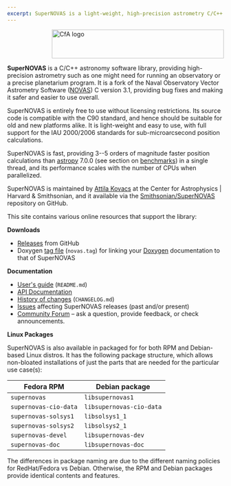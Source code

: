 ```yaml
---
excerpt: SuperNOVAS is a light-weight, high-precision astrometry C/C++ library. It is a fork of NOVAS C 3.1.
---
```


<img src="/SuperNOVAS/resources/CfA-logo.png" alt="CfA logo" width="400" height="67" align="right"><br clear="all">


__SuperNOVAS__ is a C/C++ astronomy software library, providing high-precision astrometry such as one 
might need for running an observatory or a precise planetarium program. It is a fork of the Naval Observatory Vector 
Astrometry Software ([NOVAS](https://aa.usno.navy.mil/software/novas_info)) C version 3.1, providing bug fixes and 
making it safer and easier to use overall.

SuperNOVAS is entirely free to use without licensing restrictions.  Its source code is compatible with the C90 
standard, and hence should be suitable for old and new platforms alike. It is light-weight and easy to use, with full 
support for the IAU 2000/2006 standards for sub-microarcsecond position calculations.

SuperNOVAS is fast, providing 3--5 orders of magnitude faster position calculations than 
[astropy](https://www.astropy.org/) 7.0.0 (see section on [benchmarks](doc/README.md#benchmarks)) in a single thread, 
and its performance scales with the number of CPUs when parallelized.

SuperNOVAS is maintained by [Attila Kovacs](https://github.com/attipaci) at the Center for Astrophysics \| Harvard & 
Smithsonian, and it available via the [Smithsonian/SuperNOVAS](https://github.com/Smithsonian/SuperNOVAS/)
repository on GitHub.

This site contains various online resources that support the library:

 
__Downloads__

 - [Releases](https://github.com/Smithsonian/SuperNOVAS/releases) from GitHub
 - Doxygen [tag file](apidoc/novas.tag) (`novas.tag`) for linking 
   your [Doxygen](https://www.doxygen.nl/) documentation to that of SuperNOVAS


__Documentation__

 - [User's guide](doc/README.md) (`README.md`)
 - [API Documentation](apidoc/html/files.html)
 - [History of changes](doc/CHANGELOG.md) (`CHANGELOG.md`)
 - [Issues](https://github.com/Smithsonian/SuperNOVAS/issues) affecting SuperNOVAS releases (past and/or present)
 - [Community Forum](https://github.com/Smithsonian/SuperNOVAS/discussions) &ndash; ask a question, provide feedback, or 
   check announcements.


__Linux Packages__

SuperNOVAS is also available in packaged for for both RPM and Debian-based Linux distros. It has the following package
structure, which allows non-bloated installations of just the parts that are needed for the particular use case(s):


 | __Fedora RPM__           |  __Debian package__       |
 |--------------------------|---------------------------|
 | `supernovas`             | `libsupernovas1`          |
 | `supernovas-cio-data`    | `libsupernovas-cio-data`  |
 | `supernovas-solsys1`     | `libsolsys1_1`            |
 | `supernovas-solsys2`     | `libsolsys2_1`            |
 | `supernovas-devel`       | `libsupernovas-dev`       |
 | `supernovas-doc`         | `libsupernovas-doc`       |
 

The differences in package naming are due to the different naming policies for RedHat/Fedora vs Debian. Otherwise, the 
RPM and Debian packages provide identical contents and features.
 

 
